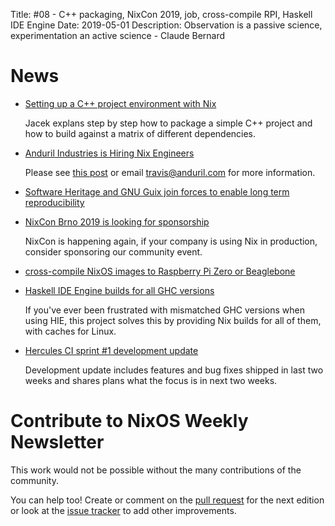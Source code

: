Title: #08 - C++ packaging, NixCon 2019, job, cross-compile RPI, Haskell IDE Engine
Date: 2019-05-01
Description: Observation is a passive science, experimentation an active science - Claude Bernard

# News

- [Setting up a C++ project environment with Nix](https://blog.galowicz.de/2019/04/17/tutorial_nix_cpp_setup/)

  Jacek explans step by step how to package a simple C++ project
  and how to build against a matrix of different dependencies.

- [Anduril Industries is Hiring Nix Engineers](https://www.reddit.com/r/NixOS/comments/bhfqtb/job_offer_anduril_industries_is_looking_for_nix/)

  Please see [this post](https://www.reddit.com/r/NixOS/comments/bhfqtb/job_offer_anduril_industries_is_looking_for_nix/) or email travis@anduril.com for more information.

- [Software Heritage and GNU Guix join forces to enable long term reproducibility](https://www.softwareheritage.org/2019/04/18/software-heritage-and-gnu-guix-join-forces-to-enable-long-term-reproducibility/)

- [NixCon Brno 2019 is looking for sponsorship](https://discourse.nixos.org/t/nixcon-2019-location/1259/15)

  NixCon is happening again, if your company is using Nix in production,
  consider sponsoring our community event.

- [cross-compile NixOS images to Raspberry Pi Zero or Beaglebone](https://github.com/illegalprime/nixos-on-arm)

- [Haskell IDE Engine builds for all GHC versions](https://github.com/infinisil/all-hies)

  If you've ever been frustrated with mismatched GHC versions when using HIE,
  this project solves this by providing Nix builds for all of them, with caches for Linux.

- [Hercules CI sprint #1 development update](https://blog.hercules-ci.com/sprints,/hercules-ci/2019/04/30/sprint-2-report/)

  Development update includes features and bug fixes shipped in last two weeks
  and shares plans what the focus is in next two weeks.

# Contribute to NixOS Weekly Newsletter

This work would not be possible without the many contributions of the community.

You can help too! Create or comment on the [pull request](https://github.com/NixOS/nixos-weekly/pulls)
for the next edition or look at the
[issue tracker](https://github.com/NixOS/nixos-weekly/issues) to add other improvements.
